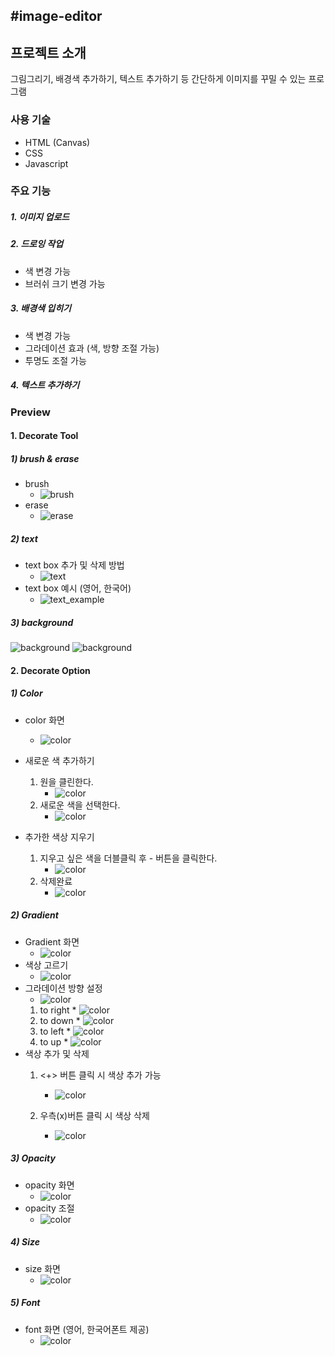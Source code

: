 #image-editor
---
## 프로젝트 소개
그림그리기, 배경색 추가하기, 텍스트 추가하기 등 간단하게 이미지를 꾸밀 수 있는 프로그램

### 사용 기술
* HTML (Canvas)
* CSS
* Javascript

### 주요 기능
##### 1. 이미지 업로드
##### 2. 드로잉 작업
- 색 변경 가능
- 브러쉬 크기 변경 가능
##### 3. 배경색 입히기
- 색 변경 가능
- 그라데이션 효과 (색, 방향 조절 가능)
- 투명도 조절 가능 
##### 4. 텍스트 추가하기

### Preview
#### 1. Decorate Tool
##### 1) brush & erase
* brush
    * ![brush](/images/draw.png)
* erase
    * ![erase](/videos/erase.gif)

##### 2) text
* text box 추가 및 삭제 방법
    * ![text](/videos/text.gif)
* text box 예시 (영어, 한국어)
    * ![text_example](/images/text.png)

##### 3) background
![background](/images/backgroud.png)
![background](/images/background2.png)

#### 2. Decorate Option
##### 1) Color
* color 화면
    * ![color](/images/color1.png)

* 새로운 색 추가하기
    1. 원을 클린한다.
        * ![color](/images/colorChanging.png)
    2. 새로운 색을 선택한다.
        * ![color](/images/colorChanging2.png)
    
* 추가한 색상 지우기 
    1. 지우고 싶은 색을 더블클릭 후 - 버튼을 클릭한다.
        * ![color](/images/colorDeleting.png)
    2. 삭제완료
        * ![color](/images/colorDeleting2.png)

##### 2) Gradient
* Gradient 화면
    * ![color](/images/gradient.png)
* 색상 고르기 
    * ![color](/images/gradientChooseColor.png)
* 그라데이션 방향 설정
    * ![color](/images/gradientDirection.png)
    1. to right
      * ![color](/images/gradientToRight.png)
    2. to down
      * ![color](/images/gradientToDown.png)
    3. to left
      * ![color](/images/gradientToLeft.png)
    4. to up
      * ![color](/images/gradientToUp.png)
* 색상 추가 및 삭제
    1. <+> 버튼 클릭 시 색상 추가 가능
        * ![color](/images/gradientAdd.png)

    2. 우측(x)버튼 클릭 시 색상 삭제
        * ![color](/images/gradientDelete.png)

##### 3) Opacity
* opacity 화면
    * ![color](/images/opacity.png)
* opacity 조절
    * ![color](/videos/gradientEx.gif)

##### 4) Size
* size 화면
    * ![color](/images/size.png)

##### 5) Font 
* font 화면 (영어, 한국어폰트 제공)
    * ![color](/videos/font.gif)

